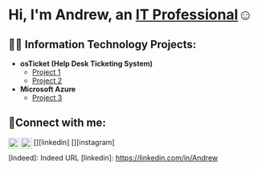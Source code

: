 <h1>Hi, I'm Andrew, an <a href="https://linkedin.com/in/Josh">IT Professional</a>☺</h1>

<h2>👨‍💻 Information Technology Projects:</h2>

- <b>osTicket (Help Desk Ticketing System)</b>
  - [Project 1](https://github.com/andrewmeyerhofer/osticket-prereqs)
  - [Project 2](https://github.com/andrewmeyerhofer/post-install-config)
- <b>Microsoft Azure</b>
  - [Project 3](https://github.com/andrewmeyerhofer/configure-ad)

<h2>🤳Connect with me:</h2>

[<img align="left" alt="Josh | LinkedIn" width="22px" src="https://cdn.jsdelivr.net/npm/simple-icons@v3/icons/linkedin.svg" />][linkedin]
[<img align="left" alt="Josh | Indeed" width="22px" src="https://cdn.jsdelivr.net/npm/simple-icons@v3/icons/instagram.svg" />][instagram]

[Indeed]: Indeed URL
[linkedin]: https://linkedin.com/in/Andrew
